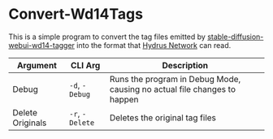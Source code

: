 # Convert-Wd14Tags
This is a simple program to convert the tag files emitted by [stable-diffusion-webui-wd14-tagger](https://github.com/toriato/stable-diffusion-webui-wd14-tagger)
into the format that [Hydrus Network](https://hydrusnetwork.github.io/hydrus/index.html) can read.

| Argument         | CLI Arg         | Description                                                              |
|------------------|-----------------|--------------------------------------------------------------------------|
| Debug            | `-d`, `-Debug`  | Runs the program in Debug Mode, causing no actual file changes to happen |
| Delete Originals | `-r`, `-Delete` | Deletes the original tag files                                           |